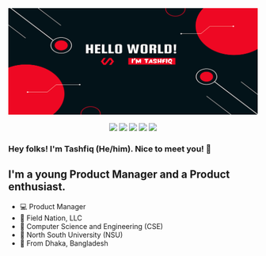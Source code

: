 <img src="https://github.com/tashfiqul-islam/tashfiqul-islam/blob/main/Hello%20world!.png">

<div align="center">

  [<img src="https://img.shields.io/badge/LinkedIn-0077B5?style=for-the-badge&logo=linkedin&logoColor=white"/>](https://www.linkedin.com/in/tashfiqulislam/)
  [<img src="https://img.shields.io/badge/Instagram-E4405F?style=for-the-badge&logo=instagram&logoColor=white"/>](https://www.instagram.com/___deadshot___/)
  [<img src="https://img.shields.io/badge/Discord-7289DA?style=for-the-badge&logo=discord&logoColor=white"/>](https://discordapp.com/users/257896257740079105)
  [<img src="https://img.shields.io/badge/Snapchat-FFFC00?style=for-the-badge&logo=snapchat&logoColor=white"/>](https://www.snapchat.com/add/requiem.ofsouls/)
  [<img src="https://img.shields.io/badge/Gmail-D14836?style=for-the-badge&logo=gmail&logoColor=white"/>](mailto:tashfiq61@gmail.com)

</div>

### Hey folks! I'm Tashfiq (He/him). Nice to meet you! 🍻

## I'm a young Product Manager and a Product enthusiast. 

- 💻 Product Manager
- 💼 Field Nation, LLC
- 📕 Computer Science and Engineering (CSE)
- 🏫 North South University (NSU)
- 📍 From Dhaka, Bangladesh

<!---

### 🤝 Let's play some games together:

[<img src="https://img.shields.io/badge/Steam-000000?style=for-the-badge&logo=steam&logoColor=white"/>](https://steamcommunity.com/id/BeyondInfinityStone/)
[<img src="https://img.shields.io/badge/Epic%20Games-313131?style=for-the-badge&logo=Epic%20Games&logoColor=white"/>](https://steamcommunity.com/id/BeyondInfinityStone/)
[<img src="https://img.shields.io/badge/League_Of_Legends-D32936?style=for-the-badge&logo=riot-games&logoColor=white"/>](https://steamcommunity.com/id/BeyondInfinityStone/)

--->
